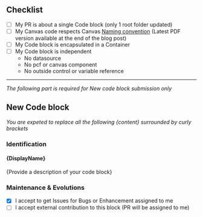 ## Checklist
- [ ] My PR is about a single Code block (only 1 root folder updated)
- [ ] My Canvas code respects Canvas [Naming convention](https://www.microsoft.com/en-us/power-platform/blog/power-apps/powerapps-canvas-app-coding-standards-and-guidelines/) (Latest PDF version available at the end of the blog post)
- [ ] My Code block is encapsulated in a Container
- [ ] My Code block is independent 
  - No datasource
  - No pcf or canvas component
  - No outside control or variable reference
  
----------
*The following part is required for New code block submission only*
## New Code block 
*You are expeted to replace all the following {content} surrounded by curly brackets*
### Identification
#### {DisplayName}
{Provide a description of your code block}
### Maintenance & Evolutions
- [x] I accept to get Issues for Bugs or Enhancement assigned to me
- [ ] I accept external contribution to this block (PR will be assigned to me)
